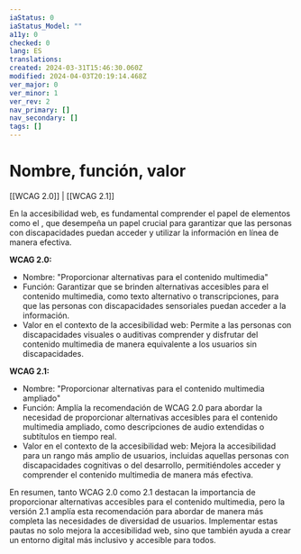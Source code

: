```yaml
---
iaStatus: 0
iaStatus_Model: ""
a11y: 0
checked: 0
lang: ES
translations: 
created: 2024-03-31T15:46:30.060Z
modified: 2024-04-03T20:19:14.468Z
ver_major: 0
ver_minor: 1
ver_rev: 2
nav_primary: []
nav_secondary: []
tags: []
---
```

# Nombre, función, valor

[[WCAG 2.0]] | [[WCAG 2.1]]

En la accesibilidad web, es fundamental comprender el papel de elementos como el <TOKEN>, que desempeña un papel crucial para garantizar que las personas con discapacidades puedan acceder y utilizar la información en línea de manera efectiva.

**WCAG 2.0:**
- Nombre: "Proporcionar alternativas para el contenido multimedia"
- Función: Garantizar que se brinden alternativas accesibles para el contenido multimedia, como texto alternativo o transcripciones, para que las personas con discapacidades sensoriales puedan acceder a la información.
- Valor en el contexto de la accesibilidad web: Permite a las personas con discapacidades visuales o auditivas comprender y disfrutar del contenido multimedia de manera equivalente a los usuarios sin discapacidades.

**WCAG 2.1:**
- Nombre: "Proporcionar alternativas para el contenido multimedia ampliado"
- Función: Amplía la recomendación de WCAG 2.0 para abordar la necesidad de proporcionar alternativas accesibles para el contenido multimedia ampliado, como descripciones de audio extendidas o subtítulos en tiempo real.
- Valor en el contexto de la accesibilidad web: Mejora la accesibilidad para un rango más amplio de usuarios, incluidas aquellas personas con discapacidades cognitivas o del desarrollo, permitiéndoles acceder y comprender el contenido multimedia de manera más efectiva.

En resumen, tanto WCAG 2.0 como 2.1 destacan la importancia de proporcionar alternativas accesibles para el contenido multimedia, pero la versión 2.1 amplía esta recomendación para abordar de manera más completa las necesidades de diversidad de usuarios. Implementar estas pautas no solo mejora la accesibilidad web, sino que también ayuda a crear un entorno digital más inclusivo y accesible para todos.

